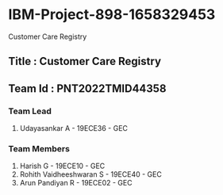 # IBM-Project-898-1658329453
Customer Care Registry
## Title : Customer Care Registry <br/>
## Team Id : PNT2022TMID44358
### Team Lead <br/>
1. Udayasankar A  -  19ECE36  -  GEC
### Team Members
1. Harish G  -  19ECE10  -  GEC
2. Rohith Vaidheeshwaran S  -  19ECE40  -  GEC
3. Arun Pandiyan R  -  19ECE02  -  GEC
               
